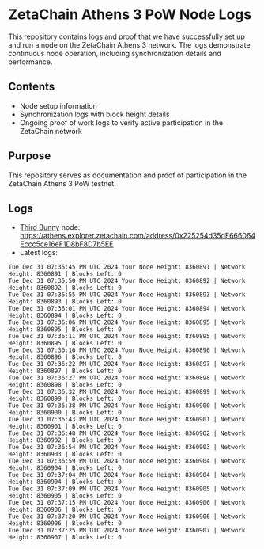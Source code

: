 # ZetaChain Athens 3 PoW Node Logs
This repository contains logs and proof that we have successfully set up and run a node on the ZetaChain Athens 3 network. The logs demonstrate continuous node operation, including synchronization details and performance.

## Contents
- Node setup information
- Synchronization logs with block height details
- Ongoing proof of work logs to verify active participation in the ZetaChain network

## Purpose
This repository serves as documentation and proof of participation in the ZetaChain Athens 3 PoW testnet.

## Logs

- [Third Bunny](https://thirdbunny.xyz/) node: https://athens.explorer.zetachain.com/address/0x225254d35dE666064Eccc5ce16eF1D8bF8D7b5EE
- Latest logs:
```
Tue Dec 31 07:35:45 PM UTC 2024 Your Node Height: 8360891 | Network Height: 8360891 | Blocks Left: 0
Tue Dec 31 07:35:50 PM UTC 2024 Your Node Height: 8360892 | Network Height: 8360892 | Blocks Left: 0
Tue Dec 31 07:35:55 PM UTC 2024 Your Node Height: 8360893 | Network Height: 8360893 | Blocks Left: 0
Tue Dec 31 07:36:01 PM UTC 2024 Your Node Height: 8360894 | Network Height: 8360894 | Blocks Left: 0
Tue Dec 31 07:36:06 PM UTC 2024 Your Node Height: 8360895 | Network Height: 8360895 | Blocks Left: 0
Tue Dec 31 07:36:11 PM UTC 2024 Your Node Height: 8360895 | Network Height: 8360895 | Blocks Left: 0
Tue Dec 31 07:36:16 PM UTC 2024 Your Node Height: 8360896 | Network Height: 8360896 | Blocks Left: 0
Tue Dec 31 07:36:22 PM UTC 2024 Your Node Height: 8360897 | Network Height: 8360897 | Blocks Left: 0
Tue Dec 31 07:36:27 PM UTC 2024 Your Node Height: 8360898 | Network Height: 8360898 | Blocks Left: 0
Tue Dec 31 07:36:32 PM UTC 2024 Your Node Height: 8360899 | Network Height: 8360899 | Blocks Left: 0
Tue Dec 31 07:36:38 PM UTC 2024 Your Node Height: 8360900 | Network Height: 8360900 | Blocks Left: 0
Tue Dec 31 07:36:43 PM UTC 2024 Your Node Height: 8360901 | Network Height: 8360901 | Blocks Left: 0
Tue Dec 31 07:36:48 PM UTC 2024 Your Node Height: 8360902 | Network Height: 8360902 | Blocks Left: 0
Tue Dec 31 07:36:54 PM UTC 2024 Your Node Height: 8360903 | Network Height: 8360903 | Blocks Left: 0
Tue Dec 31 07:36:59 PM UTC 2024 Your Node Height: 8360904 | Network Height: 8360904 | Blocks Left: 0
Tue Dec 31 07:37:04 PM UTC 2024 Your Node Height: 8360904 | Network Height: 8360904 | Blocks Left: 0
Tue Dec 31 07:37:09 PM UTC 2024 Your Node Height: 8360905 | Network Height: 8360905 | Blocks Left: 0
Tue Dec 31 07:37:15 PM UTC 2024 Your Node Height: 8360906 | Network Height: 8360906 | Blocks Left: 0
Tue Dec 31 07:37:20 PM UTC 2024 Your Node Height: 8360906 | Network Height: 8360906 | Blocks Left: 0
Tue Dec 31 07:37:25 PM UTC 2024 Your Node Height: 8360907 | Network Height: 8360907 | Blocks Left: 0
```
